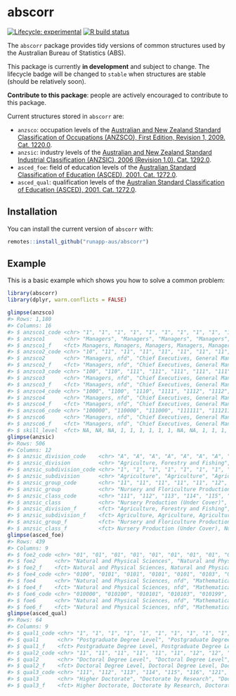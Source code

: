 
<!-- README.md is generated from README.Rmd. Please edit that file -->

# abscorr

<!-- badges: start -->

[![Lifecycle:
experimental](https://img.shields.io/badge/lifecycle-experimental-orange.svg)](https://www.tidyverse.org/lifecycle/#experimental)
[![R build
status](https://github.com/runapp-aus/abscorr/workflows/R-CMD-check/badge.svg)](https://github.com/runapp-aus/abscorr/actions)
<!-- badges: end -->

The `abscorr` package provides tidy versions of common structures used
by the Australian Bureau of Statistics (ABS).

This package is currently **in development** and subject to change. The
lifecycle badge will be changed to `stable` when structures are stable
(should be relatively soon).

**Contribute to this package**: people are actively encouraged to
contribute to this package.

Current structures stored in `abscorr` are:

-   `anzsco`: occupation levels of the [Australian and New Zealand
    Standard Classification of Occupations (ANZSCO), First Edition,
    Revision 1, 2009. Cat.
    1220.0](https://www.abs.gov.au/AUSSTATS/abs@.nsf/DetailsPage/1220.0First%20Edition,%20Revision%201?OpenDocument).
-   `anzsic`: industry levels of the [Australian and New Zealand
    Standard Industrial Classification (ANZSIC), 2006 (Revision 1.0).
    Cat.
    1292.0](https://www.abs.gov.au/ausstats/abs@.nsf/0/20C5B5A4F46DF95BCA25711F00146D75?opendocument).
-   `asced_foe`: field of education levels of the [Australian Standard
    Classification of Education (ASCED), 2001. Cat.
    1272.0](https://www.abs.gov.au/ausstats/abs@.nsf/mf/1272.0).
-   `asced_qual`: qualification levels of the [Australian Standard
    Classification of Education (ASCED), 2001. Cat.
    1272.0](https://www.abs.gov.au/ausstats/abs@.nsf/mf/1272.0).

## Installation

You can install the current version of `abscorr` with:

``` r
remotes::install_github("runapp-aus/abscorr")
```

## Example

This is a basic example which shows you how to solve a common problem:

``` r
library(abscorr)
library(dplyr, warn.conflicts = FALSE)

glimpse(anzsco)
#> Rows: 1,180
#> Columns: 16
#> $ anzsco1_code <chr> "1", "1", "1", "1", "1", "1", "1", "1", "1", "1", "1", "…
#> $ anzsco1      <chr> "Managers", "Managers", "Managers", "Managers", "Manager…
#> $ anzsco1_f    <fct> Managers, Managers, Managers, Managers, Managers, Manage…
#> $ anzsco2_code <chr> "10", "11", "11", "11", "11", "11", "11", "11", "11", "1…
#> $ anzsco2      <chr> "Managers, nfd", "Chief Executives, General Managers and…
#> $ anzsco2_f    <fct> "Managers, nfd", "Chief Executives, General Managers and…
#> $ anzsco3_code <chr> "100", "110", "111", "111", "111", "111", "111", "111", …
#> $ anzsco3      <chr> "Managers, nfd", "Chief Executives, General Managers and…
#> $ anzsco3_f    <fct> "Managers, nfd", "Chief Executives, General Managers and…
#> $ anzsco4_code <chr> "1000", "1100", "1110", "1111", "1112", "1112", "1113", …
#> $ anzsco4      <chr> "Managers, nfd", "Chief Executives, General Managers and…
#> $ anzsco4_f    <fct> "Managers, nfd", "Chief Executives, General Managers and…
#> $ anzsco6_code <chr> "100000", "110000", "111000", "111111", "111211", "11121…
#> $ anzsco6      <chr> "Managers, nfd", "Chief Executives, General Managers and…
#> $ anzsco6_f    <fct> "Managers, nfd", "Chief Executives, General Managers and…
#> $ skill_level  <fct> NA, NA, NA, 1, 1, 1, 1, 1, 1, NA, NA, 1, 1, 1, 1, 1, 1, …
glimpse(anzsic)
#> Rows: 506
#> Columns: 12
#> $ anzsic_division_code    <chr> "A", "A", "A", "A", "A", "A", "A", "A", "A", …
#> $ anzsic_division         <chr> "Agriculture, Forestry and Fishing", "Agricul…
#> $ anzsic_subdivision_code <chr> "1", "1", "1", "1", "1", "1", "1", "1", "1", …
#> $ anzsic_subdivision      <chr> "Agriculture", "Agriculture", "Agriculture", …
#> $ anzsic_group_code       <chr> "11", "11", "11", "11", "11", "12", "12", "12…
#> $ anzsic_group            <chr> "Nursery and Floriculture Production", "Nurse…
#> $ anzsic_class_code       <chr> "111", "112", "113", "114", "115", "121", "12…
#> $ anzsic_class            <chr> "Nursery Production (Under Cover)", "Nursery …
#> $ anzsic_division_f       <fct> "Agriculture, Forestry and Fishing", "Agricul…
#> $ anzsic_subdivision_f    <fct> Agriculture, Agriculture, Agriculture, Agricu…
#> $ anzsic_group_f          <fct> "Nursery and Floriculture Production", "Nurse…
#> $ anzsic_class_f          <fct> Nursery Production (Under Cover), Nursery Pro…
glimpse(asced_foe)
#> Rows: 439
#> Columns: 9
#> $ foe2_code <chr> "01", "01", "01", "01", "01", "01", "01", "01", "01", "01",…
#> $ foe2      <chr> "Natural and Physical Sciences", "Natural and Physical Scie…
#> $ foe2_f    <fct> Natural and Physical Sciences, Natural and Physical Science…
#> $ foe4_code <chr> "0100", "0101", "0101", "0101", "0101", "0103", "0103", "01…
#> $ foe4      <chr> "Natural and Physical Sciences, nfd", "Mathematical Science…
#> $ foe4_f    <fct> "Natural and Physical Sciences, nfd", "Mathematical Science…
#> $ foe6_code <chr> "010000", "010100", "010101", "010103", "010199", "010300",…
#> $ foe6      <chr> "Natural and Physical Sciences, nfd", "Mathematical Science…
#> $ foe6_f    <fct> "Natural and Physical Sciences, nfd", "Mathematical Science…
glimpse(asced_qual)
#> Rows: 64
#> Columns: 9
#> $ qual1_code <chr> "1", "1", "1", "1", "1", "1", "1", "1", "1", "1", "1", "2"…
#> $ qual1      <chr> "Postgraduate Degree Level", "Postgraduate Degree Level", …
#> $ qual1_f    <fct> Postgraduate Degree Level, Postgraduate Degree Level, Post…
#> $ qual2_code <chr> "11", "11", "11", "11", "11", "11", "12", "12", "12", "12"…
#> $ qual2      <chr> "Doctoral Degree Level", "Doctoral Degree Level", "Doctora…
#> $ qual2_f    <fct> Doctoral Degree Level, Doctoral Degree Level, Doctoral Deg…
#> $ qual3_code <chr> "111", "112", "113", "114", "115", "116", "121", "122", "1…
#> $ qual3      <chr> "Higher Doctorate", "Doctorate by Research", "Doctorate by…
#> $ qual3_f    <fct> Higher Doctorate, Doctorate by Research, Doctorate by Cour…
```

